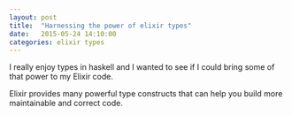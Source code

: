 ```yaml
---
layout: post
title:  "Harnessing the power of elixir types"
date:   2015-05-24 14:10:00
categories: elixir types
---
```


I really enjoy types in haskell and I wanted to see if I could bring some of 
that power to my Elixir code.

Elixir provides many powerful type constructs that can help you build more
maintainable and correct code.
